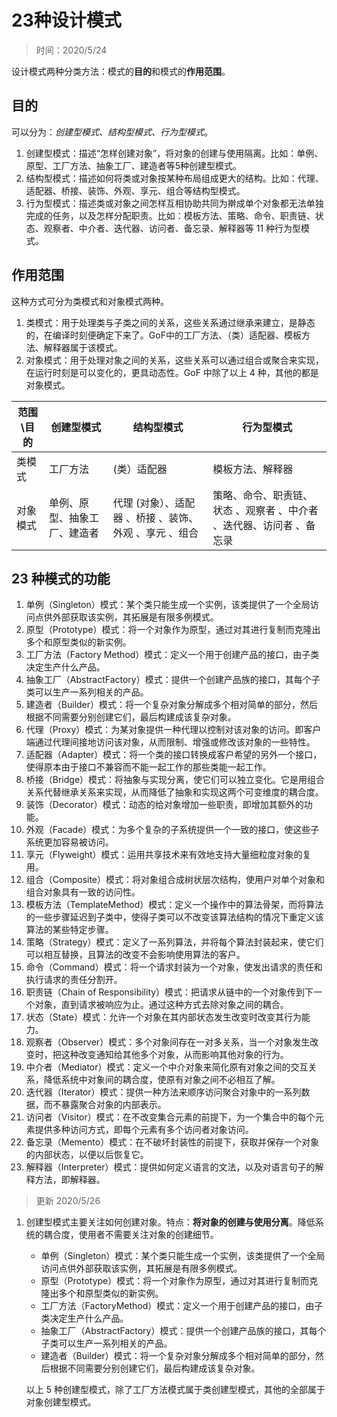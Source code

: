 # 23种设计模式

> 时间：2020/5/24

设计模式两种分类方法：模式的**目的**和模式的**作用范围**。

## 目的

可以分为：*创建型模式、结构型模式、行为型模式*。

1. 创建型模式：描述“怎样创建对象”，将对象的创建与使用隔离。比如：单例、原型、工厂方法、抽象工厂、建造者等5种创建型模式。
2. 结构型模式：描述如何将类或对象按某种布局组成更大的结构。比如：代理、适配器、桥接、装饰、外观、享元、组合等结构型模式。
3. 行为型模式：描述类或对象之间怎样互相协助共同为擀成单个对象都无法单独完成的任务，以及怎样分配职责。比如：模板方法、策略、命令、职责链、状态、观察者、中介者、迭代器、访问者、备忘录、解释器等 11 种行为型模式。

## 作用范围

这种方式可分为类模式和对象模式两种。

1. 类模式：用于处理类与子类之间的关系，这些关系通过继承来建立，是静态的，在编译时刻便确定下来了。GoF中的工厂方法、（类）适配器、模板方法、解释器属于该模式。
2. 对象模式：用于处理对象之间的关系，这些关系可以通过组合或聚合来实现，在运行时刻是可以变化的，更具动态性。GoF 中除了以上 4 种，其他的都是对象模式。



| 范围\目的 | 创建型模式                   | 结构型模式                                             | 行为型模式                                                   |
| --------- | ---------------------------- | ------------------------------------------------------ | ------------------------------------------------------------ |
| 类模式    | 工厂方法                     | (类）适配器                                            | 模板方法、解释器                                             |
| 对象模式  | 单例、原型、抽象工厂、建造者 | 代理 (对象）、适配器 、桥接 、装饰、外观 、享元 、组合 | 策略、命令、职责链、状态 、观察者 、中介者 、迭代器、访问者 、备忘录 |

## 23 种模式的功能

1. 单例（Singleton）模式：某个类只能生成一个实例，该类提供了一个全局访问点供外部获取该实例，其拓展是有限多例模式。
2. 原型（Prototype）模式：将一个对象作为原型，通过对其进行复制而克隆出多个和原型类似的新实例。
3. 工厂方法（Factory Method）模式：定义一个用于创建产品的接口，由子类决定生产什么产品。
4. 抽象工厂（AbstractFactory）模式：提供一个创建产品族的接口，其每个子类可以生产一系列相关的产品。
5. 建造者（Builder）模式：将一个复杂对象分解成多个相对简单的部分，然后根据不同需要分别创建它们，最后构建成该复杂对象。
6. 代理（Proxy）模式：为某对象提供一种代理以控制对该对象的访问。即客户端通过代理间接地访问该对象，从而限制、增强或修改该对象的一些特性。
7. 适配器（Adapter）模式：将一个类的接口转换成客户希望的另外一个接口，使得原本由于接口不兼容而不能一起工作的那些类能一起工作。
8. 桥接（Bridge）模式：将抽象与实现分离，使它们可以独立变化。它是用组合关系代替继承关系来实现，从而降低了抽象和实现这两个可变维度的耦合度。
9. 装饰（Decorator）模式：动态的给对象增加一些职责，即增加其额外的功能。
10. 外观（Facade）模式：为多个复杂的子系统提供一个一致的接口，使这些子系统更加容易被访问。
11. 享元（Flyweight）模式：运用共享技术来有效地支持大量细粒度对象的复用。
12. 组合（Composite）模式：将对象组合成树状层次结构，使用户对单个对象和组合对象具有一致的访问性。
13. 模板方法（TemplateMethod）模式：定义一个操作中的算法骨架，而将算法的一些步骤延迟到子类中，使得子类可以不改变该算法结构的情况下重定义该算法的某些特定步骤。
14. 策略（Strategy）模式：定义了一系列算法，并将每个算法封装起来，使它们可以相互替换，且算法的改变不会影响使用算法的客户。
15. 命令（Command）模式：将一个请求封装为一个对象，使发出请求的责任和执行请求的责任分割开。
16. 职责链（Chain of Responsibility）模式：把请求从链中的一个对象传到下一个对象，直到请求被响应为止。通过这种方式去除对象之间的耦合。
17. 状态（State）模式：允许一个对象在其内部状态发生改变时改变其行为能力。
18. 观察者（Observer）模式：多个对象间存在一对多关系，当一个对象发生改变时，把这种改变通知给其他多个对象，从而影响其他对象的行为。
19. 中介者（Mediator）模式：定义一个中介对象来简化原有对象之间的交互关系，降低系统中对象间的耦合度，使原有对象之间不必相互了解。
20. 迭代器（Iterator）模式：提供一种方法来顺序访问聚合对象中的一系列数据，而不暴露聚合对象的内部表示。
21. 访问者（Visitor）模式：在不改变集合元素的前提下，为一个集合中的每个元素提供多种访问方式，即每个元素有多个访问者对象访问。
22. 备忘录（Memento）模式：在不破坏封装性的前提下，获取并保存一个对象的内部状态，以便以后恢复它。
23. 解释器（Interpreter）模式：提供如何定义语言的文法，以及对语言句子的解释方法，即解释器。



> 更新 2020/5/26

1. 创建型模式主要关注如何创建对象。特点：**将对象的创建与使用分离**。降低系统的耦合度，使用者不需要关注对象的创建细节。

   - 单例（Singleton）模式：某个类只能生成一个实例，该类提供了一个全局访问点供外部获取该实例，其拓展是有限多例模式。
   - 原型（Prototype）模式：将一个对象作为原型，通过对其进行复制而克隆出多个和原型类似的新实例。
   - 工厂方法（FactoryMethod）模式：定义一个用于创建产品的接口，由子类决定生产什么产品。
   - 抽象工厂（AbstractFactory）模式：提供一个创建产品族的接口，其每个子类可以生产一系列相关的产品。
   - 建造者（Builder）模式：将一个复杂对象分解成多个相对简单的部分，然后根据不同需要分别创建它们，最后构建成该复杂对象。

   以上 5 种创建型模式，除了工厂方法模式属于类创建型模式，其他的全部属于对象创建型模式。















